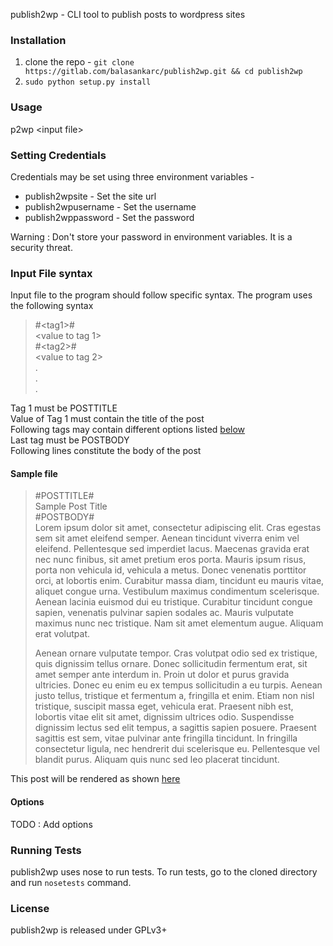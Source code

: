 publish2wp - CLI tool to publish posts to wordpress sites

### Installation
 1. clone the repo - `git clone https://gitlab.com/balasankarc/publish2wp.git && cd publish2wp`
 2. `sudo python setup.py install`

### Usage
p2wp \<input file>

### Setting Credentials
Credentials may be set using three environment variables - 
 * publish2wpsite - Set the site url
 * publish2wpusername - Set the username
 * publish2wppassword - Set the password
 
Warning : Don't store your password in environment variables. It is a security threat.

### Input File syntax
Input file to the program should follow specific syntax. The program uses the following syntax  
> \#\<tag1>#  
> \<value to tag 1>  
> \#\<tag2>#  
> \<value to tag 2>  
> .  
> .  
> .  

Tag 1 must be POSTTITLE  
Value of Tag 1 must contain the title of the post  
Following tags may contain different options listed [below](#options)  
Last tag must be POSTBODY  
Following lines constitute the body of the post

#### Sample file
> \#POSTTITLE#  
> Sample Post Title  
> \#POSTBODY#  
> Lorem ipsum dolor sit amet, consectetur adipiscing elit. Cras egestas sem sit amet eleifend semper. Aenean tincidunt viverra enim vel eleifend. Pellentesque sed imperdiet lacus. Maecenas gravida erat nec nunc finibus, sit amet pretium eros porta. Mauris ipsum risus, porta non vehicula id, vehicula a metus. Donec venenatis porttitor orci, at lobortis enim. Curabitur massa diam, tincidunt eu mauris vitae, aliquet congue urna. Vestibulum maximus condimentum scelerisque. Aenean lacinia euismod dui eu tristique. Curabitur tincidunt congue sapien, venenatis pulvinar sapien sodales ac. Mauris vulputate maximus nunc nec tristique. Nam sit amet elementum augue. Aliquam erat volutpat.
> 
> Aenean ornare vulputate tempor. Cras volutpat odio sed ex tristique, quis dignissim tellus ornare. Donec sollicitudin fermentum erat, sit amet semper ante interdum in. Proin ut dolor et purus gravida ultricies. Donec eu enim eu ex tempus sollicitudin a eu turpis. Aenean justo tellus, tristique et fermentum a, fringilla et enim. Etiam non nisl tristique, suscipit massa eget, vehicula erat. Praesent nibh est, lobortis vitae elit sit amet, dignissim ultrices odio. Suspendisse dignissim lectus sed elit tempus, a sagittis sapien posuere. Praesent sagittis est sem, vitae pulvinar ante fringilla tincidunt. In fringilla consectetur ligula, nec hendrerit dui scelerisque eu. Pellentesque vel blandit purus. Aliquam quis nunc sed leo placerat tincidunt. 

This post will be rendered as shown [here](linktoscreenshot)

#### Options
TODO : Add options

### Running Tests
publish2wp uses nose to run tests. To run tests, go to the cloned directory and run `nosetests` command.

### License
publish2wp is released under GPLv3+
